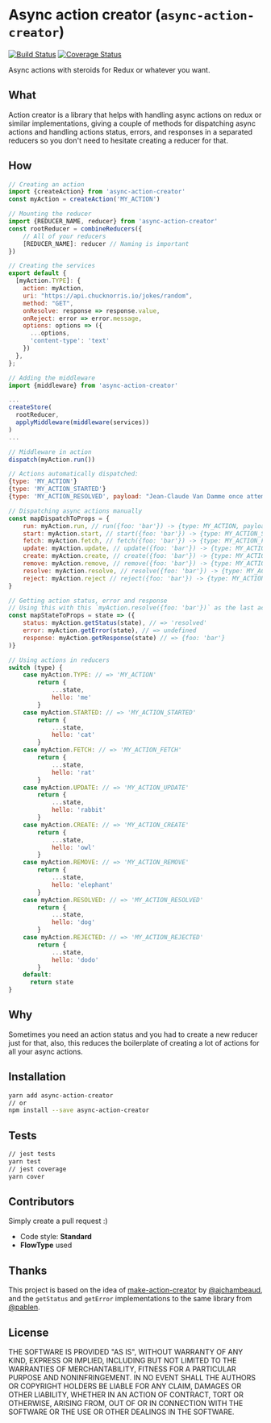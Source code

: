 # Async action creator (`async-action-creator`)
[![Build Status](https://travis-ci.org/goncy/async-action-creator.svg?branch=master)](https://travis-ci.org/goncy/async-action-creator)
[![Coverage Status](https://coveralls.io/repos/github/goncy/async-action-creator/badge.svg?branch=master)](https://coveralls.io/github/goncy/async-action-creator?branch=master)

Async actions with steroids for Redux or whatever you want.


## What
Action creator is a library that helps with handling async actions on redux or similar implementations, giving a couple of methods for dispatching async actions and handling actions status, errors, and responses in a separated reducers so you don't need to hesitate creating a reducer for that.


## How
```js
// Creating an action
import {createAction} from 'async-action-creator'
const myAction = createAction('MY_ACTION')

// Mounting the reducer
import {REDUCER_NAME, reducer} from 'async-action-creator'
const rootReducer = combineReducers({
    // All of your reducers
    [REDUCER_NAME]: reducer // Naming is important
})

// Creating the services
export default {
  [myAction.TYPE]: {
    action: myAction,
    uri: "https://api.chucknorris.io/jokes/random",
    method: "GET",
    onResolve: response => response.value,
    onReject: error => error.message,
    options: options => ({
      ...options,
      'content-type': 'text'
    })
  },
};

// Adding the middleware
import {middleware} from 'async-action-creator'

...
createStore(
  rootReducer,
  applyMiddleware(middleware(services))
)
...

// Middleware in action
dispatch(myAction.run())

// Actions automatically dispatched:
{type: 'MY_ACTION'}
{type: 'MY_ACTION_STARTED'}
{type: 'MY_ACTION_RESOLVED', payload: "Jean-Claude Van Damme once attempted to throw a Chuck Norris Roundhouse Kick. He was immediately arrested for fraud."}

// Dispatching async actions manually
const mapDispatchToProps = {
    run: myAction.run, // run({foo: 'bar'}) -> {type: MY_ACTION, payload: {foo: 'bar'}}
    start: myAction.start, // start({foo: 'bar'}) -> {type: MY_ACTION_STARTED, payload: {foo: 'bar'}}
    fetch: myAction.fetch, // fetch({foo: 'bar'}) -> {type: MY_ACTION_FETCH, payload: {foo: 'bar'}}
    update: myAction.update, // update({foo: 'bar'}) -> {type: MY_ACTION_UPDATE, payload: {foo: 'bar'}}
    create: myAction.create, // create({foo: 'bar'}) -> {type: MY_ACTION_CREATE, payload: {foo: 'bar'}}
    remove: myAction.remove, // remove({foo: 'bar'}) -> {type: MY_ACTION_REMOVE, payload: {foo: 'bar'}}
    resolve: myAction.resolve, // resolve({foo: 'bar'}) -> {type: MY_ACTION_RESOLVED, payload: {foo: 'bar'}}
    reject: myAction.reject // reject({foo: 'bar'}) -> {type: MY_ACTION_REJECTED, payload: {foo: 'bar'}}
}

// Getting action status, error and response
// Using this with this `myAction.resolve({foo: 'bar'})` as the last action dispatched
const mapStateToProps = state => ({
    status: myAction.getStatus(state), // => 'resolved'
    error: myAction.getError(state), // => undefined
    response: myAction.getResponse(state) // => {foo: 'bar'}
)}

// Using actions in reducers
switch (type) {
    case myAction.TYPE: // => 'MY_ACTION'
        return {
            ...state,
            hello: 'me'
        }
    case myAction.STARTED: // => 'MY_ACTION_STARTED'
        return {
            ...state,
            hello: 'cat'
        }
    case myAction.FETCH: // => 'MY_ACTION_FETCH'
        return {
            ...state,
            hello: 'rat'
        }
    case myAction.UPDATE: // => 'MY_ACTION_UPDATE'
        return {
            ...state,
            hello: 'rabbit'
        }
    case myAction.CREATE: // => 'MY_ACTION_CREATE'
        return {
            ...state,
            hello: 'owl'
        }
    case myAction.REMOVE: // => 'MY_ACTION_REMOVE'
        return {
            ...state,
            hello: 'elephant'
        }
    case myAction.RESOLVED: // => 'MY_ACTION_RESOLVED'
        return {
            ...state,
            hello: 'dog'
        }
    case myAction.REJECTED: // => 'MY_ACTION_REJECTED'
        return {
            ...state,
            hello: 'dodo'
        }
    default:
      return state
}
```


## Why
Sometimes you need an action status and you had to create a new reducer just for that, also, this reduces the boilerplate of creating a lot of actions for all your async actions.


## Installation
```sh
yarn add async-action-creator
// or
npm install --save async-action-creator
```


## Tests
```sh
// jest tests
yarn test
// jest coverage
yarn cover
```


## Contributors
Simply create a pull request :)
* Code style: **Standard**
* **FlowType** used


## Thanks
This project is based on the idea of [make-action-creator](https://github.com/ajchambeaud/make-action-creator) by [@ajchambeaud](https://github.com/ajchambeaud), and the `getStatus` and `getError` implementations to the same library from [@pablen](https://github.com/pablen).


## License
THE SOFTWARE IS PROVIDED "AS IS", WITHOUT WARRANTY OF ANY KIND, EXPRESS OR
IMPLIED, INCLUDING BUT NOT LIMITED TO THE WARRANTIES OF MERCHANTABILITY,
FITNESS FOR A PARTICULAR PURPOSE AND NONINFRINGEMENT. IN NO EVENT SHALL THE
AUTHORS OR COPYRIGHT HOLDERS BE LIABLE FOR ANY CLAIM, DAMAGES OR OTHER
LIABILITY, WHETHER IN AN ACTION OF CONTRACT, TORT OR OTHERWISE, ARISING FROM,
OUT OF OR IN CONNECTION WITH THE SOFTWARE OR THE USE OR OTHER DEALINGS IN
THE SOFTWARE.
